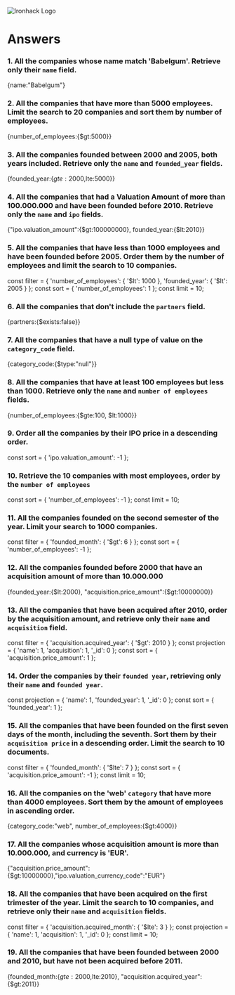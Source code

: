 ![Ironhack Logo](https://i.imgur.com/1QgrNNw.png)

# Answers

### 1. All the companies whose name match 'Babelgum'. Retrieve only their `name` field.

{name:"Babelgum"}

### 2. All the companies that have more than 5000 employees. Limit the search to 20 companies and sort them by **number of employees**.

{number_of_employees:{$gt:5000}}

### 3. All the companies founded between 2000 and 2005, both years included. Retrieve only the `name` and `founded_year` fields.

{founded_year:{$gte:2000,$lte:5000}}

### 4. All the companies that had a Valuation Amount of more than 100.000.000 and have been founded before 2010. Retrieve only the `name` and `ipo` fields.

{"ipo.valuation_amount":{$gt:100000000}, founded_year:{$lt:2010}}

### 5. All the companies that have less than 1000 employees and have been founded before 2005. Order them by the number of employees and limit the search to 10 companies.

const filter = {
  'number_of_employees': {
    '$lt': 1000
  }, 
  'founded_year': {
    '$lt': 2005
  }
};
const sort = {
  'number_of_employees': 1
};
const limit = 10;


### 6. All the companies that don't include the `partners` field.

{partners:{$exists:false}}

### 7. All the companies that have a null type of value on the `category_code` field.

{category_code:{$type:"null"}}

### 8. All the companies that have at least 100 employees but less than 1000. Retrieve only the `name` and `number of employees` fields.

{number_of_employees:{$gte:100, $lt:1000}}

### 9. Order all the companies by their IPO price in a descending order.

const sort = {
  'ipo.valuation_amount': -1
};

### 10. Retrieve the 10 companies with most employees, order by the `number of employees`

const sort = {
  'number_of_employees': -1
};
const limit = 10;

### 11. All the companies founded on the second semester of the year. Limit your search to 1000 companies.

const filter = {
  'founded_month': {
    '$gt': 6
  }
};
const sort = {
  'number_of_employees': -1
};

### 12. All the companies founded before 2000 that have an acquisition amount of more than 10.000.000

{founded_year:{$lt:2000}, "acquisition.price_amount":{$gt:10000000}}

### 13. All the companies that have been acquired after 2010, order by the acquisition amount, and retrieve only their `name` and `acquisition` field.

const filter = {
  'acquisition.acquired_year': {
    '$gt': 2010
  }
};
const projection = {
  'name': 1, 
  'acquisition': 1, 
  '_id': 0
};
const sort = {
  'acquisition.price_amount': 1
};

### 14. Order the companies by their `founded year`, retrieving only their `name` and `founded year`.

const projection = {
  'name': 1, 
  'founded_year': 1, 
  '_id': 0
};
const sort = {
  'founded_year': 1
};


### 15. All the companies that have been founded on the first seven days of the month, including the seventh. Sort them by their `acquisition price` in a descending order. Limit the search to 10 documents.

const filter = {
  'founded_month': {
    '$lte': 7
  }
};
const sort = {
  'acquisition.price_amount': -1
};
const limit = 10;

### 16. All the companies on the 'web' `category` that have more than 4000 employees. Sort them by the amount of employees in ascending order.

{category_code:"web", number_of_employees:{$gt:4000}}

### 17. All the companies whose acquisition amount is more than 10.000.000, and currency is 'EUR'.

{"acquisition.price_amount": {$gt:10000000},"ipo.valuation_currency_code":"EUR"}

### 18. All the companies that have been acquired on the first trimester of the year. Limit the search to 10 companies, and retrieve only their `name` and `acquisition` fields.

const filter = {
  'acquisition.acquired_month': {
    '$lte': 3
  }
};
const projection = {
  'name': 1, 
  'acquisition': 1, 
  '_id': 0
};
const limit = 10;

### 19. All the companies that have been founded between 2000 and 2010, but have not been acquired before 2011.

{founded_month:{$gte:2000,$lte:2010}, "acquisition.acquired_year":{$gt:2011}}
